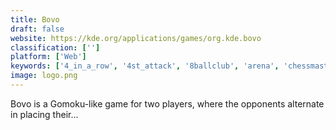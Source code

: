 ```yaml
---
title: Bovo
draft: false 
website: https://kde.org/applications/games/org.kde.bovo
classification: ['']
platform: ['Web']
keywords: ['4_in_a_row', '4st_attack', '8ballclub', 'arena', 'chessmaster', 'dreamchess', 'fritz', 'gameknot', 'gomoku_-_online_game_hall', 'jin', 'lichess', 'lucas_chess', 'master_of_gomoku', 'ptc_windchill', 'project_invincible', 'pure_chess', 'pychess', 'scid_vs._pc', 'skillgamesboard', 'tick5', 'xboard']
image: logo.png
---
```

Bovo is a Gomoku-like game for two players, where the opponents alternate in placing their...